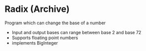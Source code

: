# Radix (Archive)

Program which can change the base of a number
* Input and output bases can range between base 2 and base 72
* Supports floating point numbers
* implements BigInteger 
